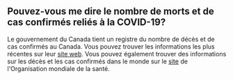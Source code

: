 ## Pouvez-vous me dire le nombre de morts et de cas confirmés reliés à la COVID-19?
Le gouvernement du Canada tient un registre du nombre de décès et de cas confirmés au Canada. Vous pouvez trouver les informations les plus récentes sur leur [site web](https://www.canada.ca/fr/sante-publique/services/maladies/2019-nouveau-coronavirus.html). Vous pouvez également trouver des informations sur les décès et les cas confirmés dans le monde sur le [site](https://www.who.int/emergencies/diseases/novel-coronavirus-2019) de l'Organisation mondiale de la santé.
